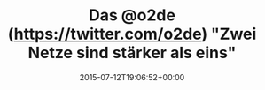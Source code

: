 ---
retweeted: false
source: <a href="http://twitter.com/download/android" rel="nofollow">Twitter for Android</a>
entities:
  user_mentions: []
  urls: []
  symbols: []
  media:
  - expanded_url: https://twitter.com/bascht/status/620308358252335105/photo/1
    indices:
    - '57'
    - '79'
    url: http://t.co/jcWqsgCWvl
    media_url: http://pbs.twimg.com/media/CJvHKgeWwAAJGvK.jpg
    id_str: '620308357023449088'
    id: '620308357023449088'
    media_url_https: https://pbs.twimg.com/media/CJvHKgeWwAAJGvK.jpg
    sizes:
      small:
        w: '680'
        h: '384'
        resize: fit
      medium:
        w: '1024'
        h: '579'
        resize: fit
      large:
        w: '1024'
        h: '579'
        resize: fit
      thumb:
        w: '150'
        h: '150'
        resize: crop
    type: photo
    display_url: pic.twitter.com/jcWqsgCWvl
  hashtags: []
display_text_range:
- '0'
- '79'
favorite_count: '9'
id_str: '620308358252335105'
truncated: false
retweet_count: '0'
id: '620308358252335105'
possibly_sensitive: false
created_at: Sun Jul 12 19:06:52 +0000 2015
favorited: false
full_text: Das [@o2de](https://twitter.com/o2de) "Zwei Netze sind stärker als eins"
  Symbolbild.
lang: de
extended_entities:
  media:
  - expanded_url: https://twitter.com/bascht/status/620308358252335105/photo/1
    indices:
    - '57'
    - '79'
    url: http://t.co/jcWqsgCWvl
    media_url: http://pbs.twimg.com/media/CJvHKgeWwAAJGvK.jpg
    id_str: '620308357023449088'
    id: '620308357023449088'
    media_url_https: https://pbs.twimg.com/media/CJvHKgeWwAAJGvK.jpg
    sizes:
      small:
        w: '680'
        h: '384'
        resize: fit
      medium:
        w: '1024'
        h: '579'
        resize: fit
      large:
        w: '1024'
        h: '579'
        resize: fit
      thumb:
        w: '150'
        h: '150'
        resize: crop
    type: photo
    display_url: pic.twitter.com/jcWqsgCWvl
tags:
- pesos/twitter
date: '2015-07-12T19:06:52+00:00'
src: https://twitter.com/bascht/status/620308358252335105
original_url: https://twitter.com/bascht/status/620308358252335105
type: twitter_tweet
media_url: https://img.bascht.com/twitter/pbs.twimg.com/media/CJvHKgeWwAAJGvK.jpg
text: Das [@o2de](https://twitter.com/o2de) "Zwei Netze sind stärker als eins" Symbolbild.
title: Das @o2de (https://twitter.com/o2de) "Zwei Netze sind stärker als eins"

---